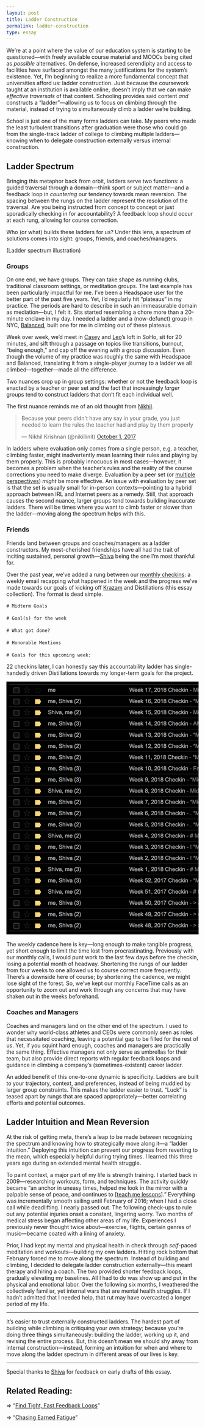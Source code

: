 ```yaml
---
layout: post
title: Ladder Construction
permalink: ladder-construction
type: essay
---
```


We’re at a point where the value of our education system is starting to be questioned—with freely available course material and MOOCs being cited as _possible_ alternatives. On defense, increased serendipity and access to facilities have surfaced amongst the many justifications for the system’s existence. Yet, I’m beginning to realize a more fundamental concept that universities afford us: ladder construction. Just because the coursework taught at an institution is available online, doesn’t imply that we can make _effective traversals_ of that content. Schooling provides said content _and_ constructs a “ladder”—allowing us to focus on climbing through the material, instead of trying to simultaneously climb a ladder we’re building.

School is just one of the many forms ladders can take. My peers who made the least turbulent transitions after graduation were those who could go from the single-track ladder of college to climbing multiple ladders—knowing when to delegate construction externally versus internal construction.

## Ladder Spectrum

Bringing this metaphor back from orbit, ladders serve two functions: a guided traversal through a domain—think sport or subject matter—and a feedback loop in _countering_ our tendency towards mean reversion. The spacing between the rungs on the ladder represent the resolution of the traversal. Are you being instructed from concept to concept or just sporadically checking in for accountability? A feedback loop should occur at each rung, allowing for course correction.

Who (or what) builds these ladders for us? Under this lens, a spectrum of solutions comes into sight: groups, friends, and coaches/managers.

(Ladder spectrum illustration)

### Groups

On one end, we have groups. They can take shape as running clubs, traditional classroom settings, or meditation groups. The last example has been particularly impactful for me. I’ve been a Headspace user for the better part of the past five years. Yet, I’d regularly hit “plateaus” in my practice. The periods are hard to describe in such an immeasurable domain as mediation—but, I felt it. Sits started resembling a chore more than a 20-minute enclave in my day. I needed a ladder and a (now-defunct) group in NYC, [Balanced](http://www.balanced.nyc), built one for me in climbing out of these plateaus.

Week over week, we’d meet in [Casey](https://twitter.com/CaseyRosengren) and [Leo](https://twitter.com/LeoWid)’s loft in SoHo, sit for 20 minutes, and sift through a passage on topics like transitions, burnout, “being enough,” and cap off the evening with a group discussion. Even though the volume of my practice was roughly the same with Headspace and Balanced, translating it from a single-player journey to a ladder we all climbed—together—made all the difference.

Two nuances crop up in group settings: whether or not the feedback loop is enacted by a teacher or peer set and the fact that increasingly _larger_ groups tend to construct ladders that don’t fit each individual well.

The first nuance reminds me of an old thought from [Nikhil](https://twitter.com/nikillinit).

<blockquote class="twitter-tweet" data-lang="en"><p lang="en" dir="ltr">Because your peers didn&#39;t have any say in your grade, you just needed to learn the rules the teacher had and play by them properly</p>&mdash; Nikhil Krishnan (@nikillinit) <a href="https://twitter.com/nikillinit/status/914636773447421952?ref_src=twsrc%5Etfw">October 1, 2017</a></blockquote> <script async src="https://platform.twitter.com/widgets.js" charset="utf-8"></script> 

In ladders where evaluation only comes from a single person, e.g. a teacher, climbing faster, might inadvertently mean learning their rules and playing by them properly. This is probably innocuous in most cases—however, it becomes a problem when the teacher’s rules and the reality of the course corrections you need to make diverge. Evaluation by a peer set (or [multiple perspectives](/seek-perspectives)) _might_ be more effective. An issue with evaluation by peer set is that the set is usually small for in-person contexts—pointing to a hybrid approach between IRL and Internet peers as a remedy. Still, that approach causes the second nuance, larger groups tend towards building inaccurate ladders. There will be times where you want to climb faster or slower than the ladder—moving along the spectrum helps with this.

### Friends

Friends land between groups and coaches/managers as a ladder constructors. My most-cherished friendships have all had the trait of inciting sustained, personal growth—[Shiva](https://twitter.com/ShivaKilaru) being the one I’m most thankful for.

Over the past year, we’ve added a rung between our [monthly checkins](/monthly-checkins): a weekly email recapping what happened in the week and the progress we’ve made towards our goals of kicking off [Krazam](http://krazam.tv) and Distillations (this essay collection). The format is dead simple.

```
# Midterm Goals

# Goal(s) for the week

# What got done?

# Honorable Mentions

# Goals for this upcoming week:
```

22 checkins later, I can honestly say this accountability ladder has single-handedly driven Distillations towards my longer-term goals for the project.

![](/public/images/checkin_log.png)

The weekly cadence here is key—long enough to make tangible progress, yet short enough to limit the time lost from procrastinating. Previously with our monthly calls, I would punt work to the last few days before the checkin, losing a potential month of headway. Shortening the rungs of our ladder from four weeks to one allowed us to course correct more frequently. There’s a downside here of course; by shortening the cadence, we might lose sight of the forest. So, we’ve kept our monthly FaceTime calls as an opportunity to zoom out and work through any concerns that may have shaken out in the weeks beforehand.

### Coaches and Managers

Coaches and managers land on the other end of the spectrum. I used to wonder why world-class athletes and CEOs were commonly seen as roles that necessitated coaching, leaving a potential gap to be filled for the rest of us. Yet, if you squint hard enough, coaches and managers are practically the same thing. Effective managers not only serve as umbrellas for their team, but also provide direct reports with regular feedback loops and guidance in climbing a company’s (sometimes-existent) career ladder.

An added benefit of this one-to-one dynamic is specificity. Ladders are built to your trajectory, context, and preferences, instead of being muddied by larger group constraints. This makes the ladder easier to trust. “Luck” is teased apart by rungs that are spaced appropriately—better correlating efforts and potential outcomes.

## Ladder Intuition and Mean Reversion

At the risk of getting meta, there’s a leap to be made between recognizing the spectrum and knowing how to strategically move along it—a “ladder intuition.” Deploying this intuition can prevent our progress from reverting to the mean, which especially helpful during trying times. I learned this three years ago during an extended mental health struggle.

To paint context, a major part of my life is strength training. I started back in 2009—researching workouts, form, and techniques. The activity quickly became “an anchor in uneasy times, helped me look in the mirror with a palpable sense of peace, and continues to [[teach me lessons](/time-under-tension)].” Everything was incrementally smooth sailing until February of 2016; when I had a close call while deadlifting. I nearly passed out. The following check-ups to rule out any potential injuries onset a constant, lingering worry. Two months of medical stress began affecting other areas of my life. Experiences I previously never thought twice about—exercise, flights, certain genres of music—became coated with a lining of anxiety.

Prior, I had kept my mental and physical health in check through _self_-paced meditation and workouts—building my own ladders. Hitting rock bottom that February forced me to move along the spectrum. Instead of building and climbing, I decided to delegate ladder construction externally—this meant therapy and hiring a coach. The two provided shorter feedback loops, gradually elevating my baselines. All I had to do was show up and put in the physical and emotional labor. Over the following six months, I weathered the collectively familiar, yet internal wars that are mental health struggles. If I hadn’t admitted that I needed help, that rut may have overcasted a longer period of my life.

---

It’s easier to trust externally constructed ladders. The hardest part of building while climbing is critiquing your own strategy; because you’re doing three things simultaneously: building the ladder, working up it, and revising the entire process. But, this doesn’t mean we should shy away from internal construction—instead, forming an intuition for when and where to move along the ladder spectrum in different areas of our lives is key.

---

Special thanks to [Shiva](http://twitter.com/ShivaKilaru) for feedback on early drafts of this essay.

## Related Reading:

⇒ “[Find Tight, Fast Feedback Loops](https://docs.google.com/document/d/14oYTj9gn9_XVtcXnlbmOiCHPB7sm-IsC3yOcAer55i0/edit#heading=h.pzt11033qdtd)”

⇒ “[Chasing Earned Fatigue](/earned-fatigue)”